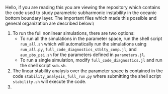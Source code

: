 Hello, if you are reading this you are viewing the repository which contains the code used to study parametric subharmonic instability in the oceanic bottom boundary layer.
The important files which made this possible and general organization are described below:\
1. To run the full nonlinear simulations, there are two options:
     - To run all the simulations in the parameter space, run the shell script  `run_all.sh` which will automatically run the simulations using `run_all.py`, `full_code_diagnostics_stblty_comp.jl`, and `aux_pbs_psi.sh` for the parameters defined in `parameters.jl`.
     - To run a single simulation, modify `full_code_diagnostics.jl` and run the shell script `sub.sh`.
2. The linear stability analysis over the parameter space is contained in the code `stability_analysis_full_run.py` where submitting the shell script `stability.sh` will execute the code.
3. 
